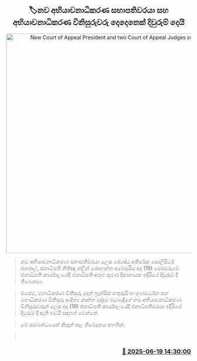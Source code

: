 <p align='center'><b><h2 align='center' title='New Court of Appeal President and two Court of Appeal Judges sworn in'>🏷නව අභියාචනාධිකරණ සභාපතිවරයා සහ අභියාචනාධිකරණ විනිසුරුවරු දෙදෙනෙක් දිවුරුම් දෙයි</h2></b></p>
<p align='center'><img src='https://helakuru.sgp1.cdn.digitaloceanspaces.com/esana/images/lib/aluthkade-court.jpg' width='600' alt='New Court of Appeal President and two Court of Appeal Judges sworn in'></p>

> නව අභියාචනාධිකරණ සභාපතිවරයා ලෙස ජ්‍යෙෂ්ඨ අතිරේක සොලිසිටර් ජනරාල්, ජනාධිපති නීතිඥ නලින් රොහාන්ත අබේසුරිය අද (19) පෙරවරුවේ ජනාධිපති කාර්යාලයේදී ජනාධිපති අනුර කුමාර දිසානායක ඉදිරියේ දිවුරුම් දී තිබෙනවා. 

> එසේම, මහාධිකරණ විනිසුරු දොන් ෆ්‍රැන්සිස් හතුරුසිංහ ගුණවර්ධන සහ මහාධිකරණ විනිසුරු ආදිත්‍ය කාන්ත මද්දුම පටබැඳිගේ නව අභියාචනාධිකරණ විනිසුරුවරුන් ලෙස අද (19) ජනාධිපති කාර්යාලයේදී ජනාධිපතිවරයා ඉදිරියේ දිවුරුම් දී ඇති බවයි සඳහන් වෙන්නේ.

> මේ සම්බන්ධයෙන් නිකුත් කළ නිවේදනය පහතින්.

>  



<h3 align='right'><a href='https://www.helakuru.lk/esana/p/111161/'>📅 2025-06-19 14:30:00</a></h3>
